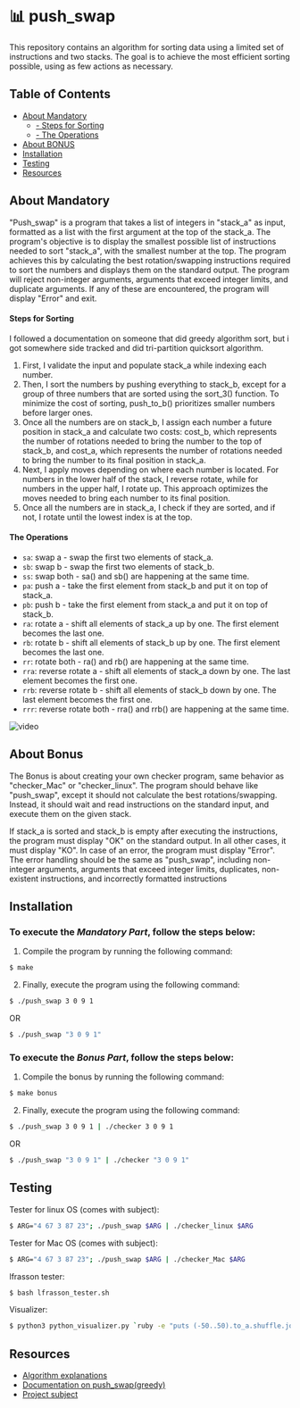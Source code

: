 # 📊 push_swap

This repository contains an algorithm for sorting data using a limited set of instructions and two stacks. The goal is to achieve the most efficient sorting possible, using as few actions as necessary. 

## Table of Contents

- [About Mandatory](#About-Mandatory)
	- [- Steps for Sorting](#Steps-for-Sorting)
	- [- The Operations](#The-Operations)
- [About BONUS](#About-Bonus)
- [Installation](#Installation)
- [Testing](#Testing)
- [Resources](#Resources)

## About Mandatory 

"Push_swap" is a program that takes a list of integers in "stack_a" as input, formatted as a list with the first argument at the top of the stack_a. The program's objective is to display the smallest possible list of instructions needed to sort "stack_a", with the smallest number at the top. The program achieves this by calculating the best rotation/swapping instructions required to sort the numbers and displays them on the standard output. The program will reject non-integer arguments, arguments that exceed integer limits, and duplicate arguments. If any of these are encountered, the program will display "Error" and exit.

#### Steps for Sorting 

I followed a documentation on someone that did greedy algorithm sort, but i got somewhere side tracked and did tri-partition quicksort algorithm.

1. First, I validate the input and populate stack_a while indexing each number. 
2. Then, I sort the numbers by pushing everything to stack_b, except for a group of three numbers that are sorted using the sort_3() function. To minimize the cost of sorting, push_to_b() prioritizes smaller numbers before larger ones. 
3. Once all the numbers are on stack_b, I assign each number a future position in stack_a and calculate two costs: cost_b, which represents the number of rotations needed to bring the number to the top of stack_b, and cost_a, which represents the number of rotations needed to bring the number to its final position in stack_a.
4. Next, I apply moves depending on where each number is located. For numbers in the lower half of the stack, I reverse rotate, while for numbers in the upper half, I rotate up. This approach optimizes the moves needed to bring each number to its final position. 
5. Once all the numbers are in stack_a, I check if they are sorted, and if not, I rotate until the lowest index is at the top.

#### The Operations

- `sa`: swap a - swap the first two elements of stack_a.
- `sb`: swap b - swap the first two elements of stack_b.
- `ss`: swap both - sa() and sb() are happening at the same time.
- `pa`: push a - take the first element from stack_b and put it on top of stack_a.
- `pb`: push b - take the first element from stack_a and put it on top of stack_b.
- `ra`: rotate a - shift all elements of stack_a up by one. The first element becomes the last one.
- `rb`: rotate b - shift all elements of stack_b up by one. The first element becomes the last one.
- `rr`: rotate both - ra() and rb() are happening at the same time.
- `rra`: reverse rotate a - shift all elements of stack_a down by one. The last element becomes the first one.
- `rrb`: reverse rotate b - shift all elements of stack_b down by one. The last element becomes the first one.
- `rrr`: reverse rotate both - rra() and rrb() are happening at the same time.

![video](https://im.ezgif.com/tmp/ezgif-1-7e39653c68.gif)

## About Bonus

The Bonus is about creating your own checker program, same behavior as "checker_Mac" or "checker_linux". The program should behave like "push_swap", except it should not calculate the best rotations/swapping. Instead, it should wait and read instructions on the standard input, and execute them on the given stack.

If stack_a is sorted and stack_b is empty after executing the instructions, the program must display "OK" on the standard output. In all other cases, it must display "KO". In case of an error, the program must display "Error". The error handling should be the same as "push_swap", including non-integer arguments, arguments that exceed integer limits, duplicates, non-existent instructions, and incorrectly formatted instructions

## Installation

### To execute the *Mandatory Part*, follow the steps below:

1. Compile the program by running the following command:
```bash
$ make
```
2. Finally, execute the program using the following command: 
```bash
$ ./push_swap 3 0 9 1
```
OR 
```bash
$ ./push_swap "3 0 9 1"
```


### To execute the *Bonus Part*, follow the steps below:

1. Compile the bonus by running the following command:
```bash
$ make bonus
```
2. Finally, execute the program using the following command: 
```bash
$ ./push_swap 3 0 9 1 | ./checker 3 0 9 1
```
OR 
```bash
$ ./push_swap "3 0 9 1" | ./checker "3 0 9 1"
```

## Testing

Tester for linux OS (comes with subject):
```bash
$ ARG="4 67 3 87 23"; ./push_swap $ARG | ./checker_linux $ARG
```
Tester for Mac OS (comes with subject):
```bash
$ ARG="4 67 3 87 23"; ./push_swap $ARG | ./checker_Mac $ARG
```

lfrasson tester:
```bash
$ bash lfrasson_tester.sh
```

Visualizer:
```bash
$ python3 python_visualizer.py `ruby -e "puts (-50..50).to_a.shuffle.join(' ')"`
```

## Resources

- [Algorithm explanations](https://www.programiz.com/dsa/quick-sort)
- [Documentation on push_swap(greedy)](https://velog.io/@yecn/42seoul-%EC%8A%A4%ED%83%9D-2%EA%B0%9C%EB%A1%9C-%EC%A0%95%EB%A0%AC%ED%95%98%EA%B8%B0pushswap)
- [Project subject](https://cdn.intra.42.fr/pdf/pdf/73983/en.subject.pdf)
